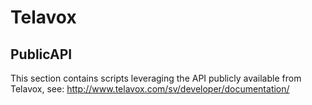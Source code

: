 # Telavox

## PublicAPI
This section contains scripts leveraging the API publicly available from Telavox, see: http://www.telavox.com/sv/developer/documentation/
